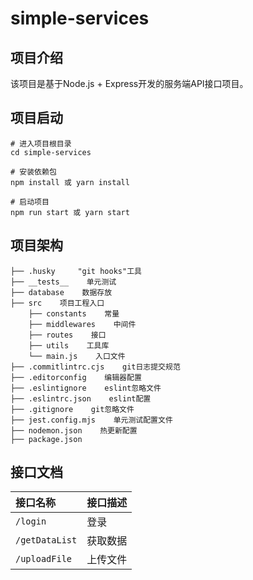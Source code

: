 # simple-services

## 项目介绍
该项目是基于Node.js + Express开发的服务端API接口项目。

## 项目启动
```
# 进入项目根目录
cd simple-services

# 安装依赖包
npm install 或 yarn install

# 启动项目
npm run start 或 yarn start
```

## 项目架构
```
├── .husky     "git hooks"工具
├── __tests__    单元测试
├── database    数据存放
├── src    项目工程入口
    ├── constants    常量
    ├── middlewares    中间件
    ├── routes    接口
    ├── utils    工具库
    └── main.js    入口文件
├── .commitlintrc.cjs    git日志提交规范
├── .editorconfig    编辑器配置
├── .eslintignore    eslint忽略文件
├── .eslintrc.json    eslint配置
├── .gitignore    git忽略文件
├── jest.config.mjs    单元测试配置文件
├── nodemon.json    热更新配置
├── package.json
```


## 接口文档
| 接口名称       | 接口描述 |
| :------------- | :------- |
| `/login`       | 登录     |
| `/getDataList` | 获取数据 |
| `/uploadFile`  | 上传文件 |
